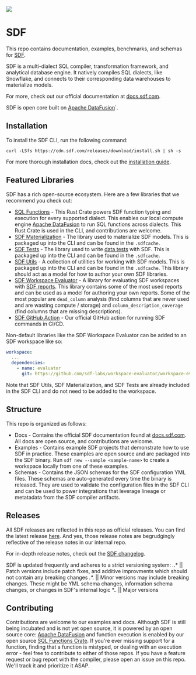<img src="https://cdn.sdf.com/img/data-development-simplified.png">

# SDF

This repo contains documentation, examples, benchmarks, and schemas for [SDF](https://sdf.com). 

SDF is a multi-dialect SQL compiler, transformation framework, and analytical database engine. It natively compiles SQL dialects, like Snowflake, and connects to their corresponding data warehouses to materialize models.

For more, check out our official documentation at [docs.sdf.com](https://docs.sdf.com).

SDF is open core built on [Apache DataFusion](https://datafusion.apache.org/)`.

## Installation

To install the SDF CLI, run the following command:

```shell
curl -LSfs https://cdn.sdf.com/releases/download/install.sh | sh -s
```

For more thorough installation docs, check out the [installation guide](https://docs.sdf.com/guide/install).

## Featured Libraries

SDF has a rich open-source ecosystem. Here are a few libraries that we recommend you check out:

- [SQL Functions](https://github.com/sdf-labs/sql-functions) - This Rust Crate powers SDF function typing and execution for every supported dialect. This enables our local compute engine [Apache DataFusion](https://datafusion.apache.org/) to run SQL functions across dialects. This Rust Crate is used in the CLI, and contributions are welcome.
- [SDF Materialization](https://github.com/sdf-labs/materialization) - The library used to materialize SDF models. This is packaged up into the CLI and can be found in the `.sdfcache`.
- [SDF Tests](https://github.com/sdf-labs/tests) - The library used to write [data tests](https://docs.sdf.com/guide/data-quality/tests) with SDF. This is packaged up into the CLI and can be found in the `.sdfcache`.
- [SDF Utils](https://github.com/sdf-labs/utils) - A collection of utilities for working with SDF models. This is packaged up into the CLI and can be found in the `.sdfcache`. This library should act as a model for how to author your own SDF libraries.
- [SDF Workspace Evaluator](https://github.com/sdf-labs/workspace-evaluator) - A library for evaluating SDF workspaces with [SDF reports](https://docs.sdf.com/guide/data-quality/reports). This library contains some of the most used reports and can be used as a model for authoring your own reports. Some of the most popular are `dead_column` analysis (find columns that are never used and are wasting compute / storage) and `column_description_coverage` (find columns that are missing descriptions).
- [SDF GitHub Action](https://github.com/sdf-labs/sdf-action) - Our official GitHub action for running SDF commands in CI/CD.

Non-default libraries like the SDF Workspace Evaluator can be added to an SDF workspace like so:

```yml
workspace:
  ...
  dependencies:
    - name: evaluator
      git: https://github.com/sdf-labs/workspace-evaluator/workspace-evaluator.git
```

Note that SDF Utils, SDF Materialization, and SDF Tests are already included in the SDF CLI and do not need to be added to the workspace.

## Structure

This repo is organized as follows:
  - Docs - Contains the official SDF documentation found at [docs.sdf.com](https://docs.sdf.com). All docs are open source, and contributions are welcome.
  - Examples - Contains example SDF projects that demonstrate how to use SDF in practice. These examples are open source and are packaged into the SDF binary. Run `sdf new --sample <sample-name>` to create a workspace locally from one of these examples.
  - Schemas - Contains the JSON schemas for the SDF configuration YML files. These schemas are auto-generated every time the binary is released. They are used to validate the configuration files in the SDF CLI and can be used to power integrations that leverage lineage or metatadata from the SDF compiler artifacts.

## Releases

All SDF releases are reflected in this repo as official releases. You can find the latest release [here](https://github.com/sdf-labs/sdf-docs/releases). And yes, those release notes are begrudgingly reflective of the release notes in our internal repo.

For in-depth release notes, check out the [SDF changelog](https://docs.sdf.com/releases/latest).

SDF is updated frequently and adheres to a strict versioning system:
_._.*  || Patch versions include patch fixes, and additive improvments which should not contain any breaking changes
_.*._  || Minor versions may include breaking changes. These might be YML schema changes, information schema changes, or changes in SDF's internal logic
*._._  || Major versions 

## Contributing

Contributions are welcome to our examples and docs. Although SDF is still being incubated and is not yet open source, it is powered by an open source core: [Apache DataFusion](https://datafusion.apache.org/) and function execution is enabled by our open source [SQL Functions Crate](https://github.com/sdf-labs/sql-functions). If you're ever missing support for a function, finding that a function is mistyped, or dealing with an execution error - feel free to contribute to either of those repos. If you have a feature request or bug report with the compiler, please open an issue on this repo. We'll track it and prioritize it ASAP. 
